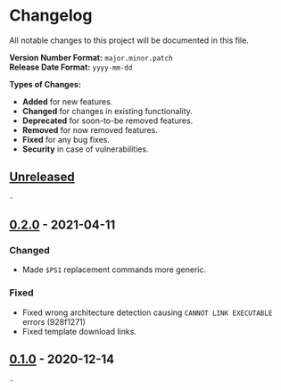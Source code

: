 # Changelog

All notable changes to this project will be documented in this file.

**Version Number Format:** `major.minor.patch`  
**Release Date Format:** `yyyy-mm-dd`  

**Types of Changes:**
- **Added** for new features.
- **Changed** for changes in existing functionality.
- **Deprecated** for soon-to-be removed features.
- **Removed** for now removed features.
- **Fixed** for any bug fixes.
- **Security** in case of vulnerabilities.
##


## [Unreleased]

`-`


## [0.2.0] - 2021-04-11

### Changed

- Made `$PS1` replacement commands more generic.

### Fixed
- Fixed wrong architecture detection causing `CANNOT LINK EXECUTABLE` errors (928f1271)
- Fixed template download links.


## [0.1.0] - 2020-12-14

`-`
##


[unreleased]: https://github.com/agnostic-apollo/tudo/compare/v0.2.0...HEAD
[0.2.0]: https://github.com/agnostic-apollo/tudo/compare/v0.1.0...v0.2.0
[0.1.0]: https://github.com/agnostic-apollo/tudo/releases/tag/v0.1.0
